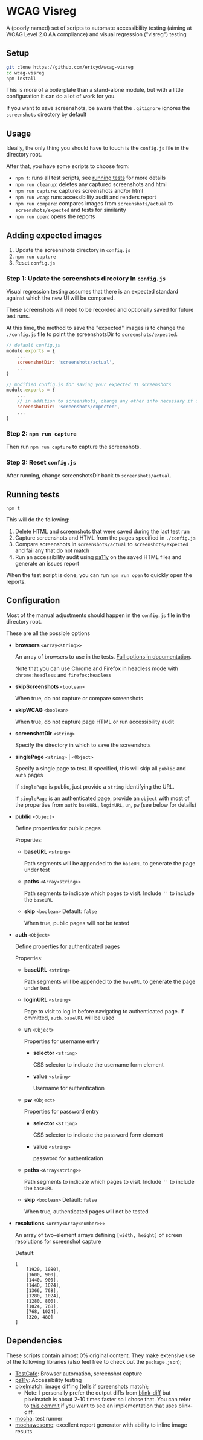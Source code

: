 # WCAG Visreg
A (poorly named) set of scripts to automate accessibility testing (aiming at WCAG Level 2.0 AA compliance) and visual regression ("visreg") testing



## Setup

```bash
git clone https://github.com/ericyd/wcag-visreg
cd wcag-visreg
npm install
```

This is more of a boilerplate than a stand-alone module, but with a little configuration it can do a lot of work for you.

If you want to save screenshots, be aware that the `.gitignore` ignores the `screenshots` directory by default



## Usage

Ideally, the only thing you should have to touch is the `config.js` file in the directory root.

After that, you have some scripts to choose from:
* `npm t`: runs all test scripts, see [running tests](#running-tests) for more details
* `npm run cleanup`: deletes any captured screenshots and html
* `npm run capture`: captures screenshots and/or html
* `npm run wcag`: runs accessibility audit and renders report
* `npm run compare`: compares images from `screenshots/actual` to `screenshots/expected` and tests for similarity
* `npm run open`: opens the reports



## Adding expected images

1. Update the screenshots directory in `config.js` 
2. `npm run capture`
3. Reset `config.js`

### Step 1: Update the screenshots directory in `config.js` 

Visual regression testing assumes that there is an expected standard against which the new UI will be compared.

These screenshots will need to be recorded and optionally saved for future test runs.

At this time, the method to save the "expected" images is to change the `./config.js` file to point the screenshotsDir to `screenshots/expected`.

```js
// default config.js
module.exports = {
	...
	screenshotDir: 'screenshots/actual',
	...
}
```

```js
// modified config.js for saving your expected UI screenshots
module.exports = {
	...
	// in addition to screenshots, change any other info necessary if using different environments
	screenshotDir: 'screenshots/expected',
	...
}
```

### Step 2: `npm run capture`

Then run `npm run capture` to capture the screenshots.

### Step 3: Reset `config.js`

After running, change screenshotsDir back to `screenshots/actual`.




## Running tests

`npm t`

This will do the following:
1. Delete HTML and screenshots that were saved during the last test run
2. Capture screenshots and HTML from the pages specified in `./config.js`
3. Compare screenshots in `screenshots/actual` to `screenshots/expected` and fail any that do not match
4. Run an accessibility audit using [pa11y](https://github.com/pa11y/pa11y) on the saved HTML files and generate an issues report

When the test script is done, you can run `npm run open` to quickly open the reports.



## Configuration

Most of the manual adjustments should happen in the `config.js` file in the directory root.

These are all the possible options

* **browsers** `<Array<string>>`

	An array of browsers to use in the tests. [Full options in documentation](https://devexpress.github.io/testcafe/documentation/using-testcafe/common-concepts/browsers/browser-support.html#officially-supported-browsers).

	Note that you can use Chrome and Firefox in headless mode with `chrome:headless` and `firefox:headless`

* **skipScreenshots** `<boolean>`

	When true, do not capture or compare screenshots

* **skipWCAG** `<boolean>`

	When true, do not capture page HTML or run accessibility audit

* **screenshotDir** `<string>`

	Specify the directory in which to save the screenshots

* **singlePage** `<string>` | `<Object>`

	Specify a single page to test. If specified, this will skip all `public` and `auth` pages

	If `singlePage` is public, just provide a `string` identifying the URL.

	If `singlePage` is an authenticated page, provide an `object` with most of the properties from `auth`: `baseURL`, `loginURL`, `un`, `pw` (see below for details)

* **public** `<Object>`

	Define properties for public pages

	Properties:

	* **baseURL** `<string>`

		Path segments will be appended to the `baseURL` to generate the page under test

	* **paths** `<Array<string>>`

		Path segments to indicate which pages to visit. Include `''` to include the `baseURL`

	* **skip** `<boolean>` Default: `false`

		When true, public pages will not be tested

* **auth** `<Object>`

	Define properties for authenticated pages

	Properties:

	* **baseURL** `<string>`

		Path segments will be appended to the `baseURL` to generate the page under test

	* **loginURL** `<string>`

		Page to visit to log in before navigating to authenticated page. If ommitted, `auth.baseURL` will be used

	* **un** `<Object>`

		Properties for username entry

		* **selector** `<string>`

			CSS selector to indicate the username form element

		* **value** `<string>`

			Username for authentication

	* **pw** `<Object>`

		Properties for password entry

		* **selector** `<string>`

			CSS selector to indicate the password form element

		* **value** `<string>`

			password for authentication

	* **paths** `<Array<string>>`

		Path segments to indicate which pages to visit. Include `''` to include the `baseURL`

	* **skip** `<boolean>` Default: `false`

		When true, authenticated pages will not be tested

* **resolutions** `<Array<Array<number>>>`

	An array of two-element arrays defining `[width, height]` of screen resolutions for screenshot capture

	Default:
	```
	[
		[1920, 1080],
		[1600, 900],
		[1440, 900],
		[1440, 1024],
		[1366, 768],
		[1280, 1024],
		[1280, 800],
		[1024, 768],
		[768, 1024],
		[320, 480]
	]
	```


## Dependencies

These scripts contain almost 0% original content.
They make extensive use of the following libraries (also feel free to check out the `package.json`);

* [TestCafe](http://devexpress.github.io/testcafe/): Browser automation, screenshot capture
* [pa11y](https://github.com/pa11y/pa11y): Accessibility testing
* [pixelmatch](https://github.com/mapbox/pixelmatch): image diffing (tells if screenshots match);
	* Note: I personally prefer the output diffs from [blink-diff](https://github.com/yahoo/blink-diff) but pixelmatch is about 2-10 times faster so I chose that.
	You can refer to [this commit](https://github.com/ericyd/wcag-visreg/blob/a278c0ccd5928da52d771b0cefda625cba36dd7b/scripts/compare-images.js)
	if you want to see an implementation that uses blink-diff.
* [mocha](https://mochajs.org/): test runner
* [mochawesome](https://github.com/adamgruber/mochawesome): excellent report generator with ability to inline image results
